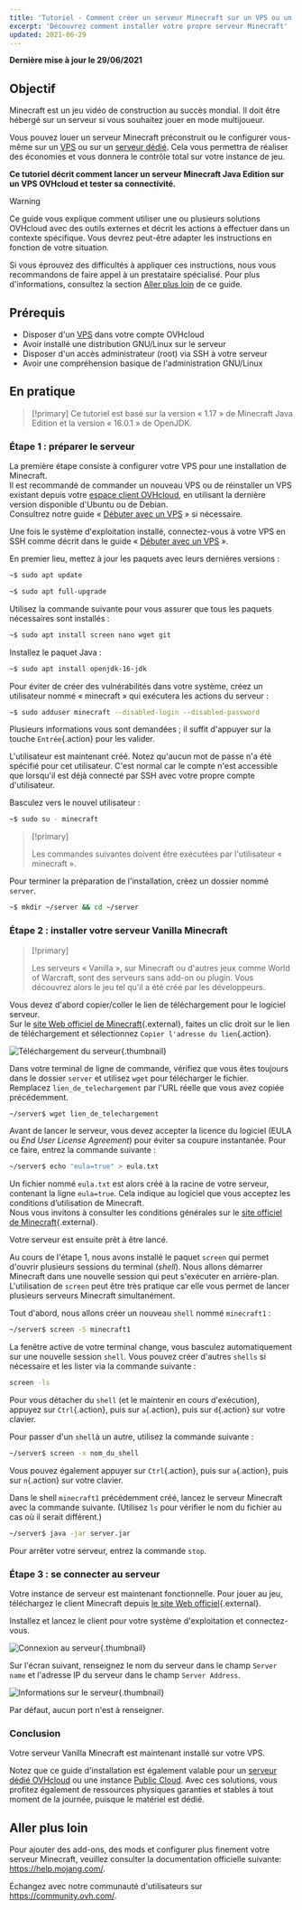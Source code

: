```yaml
---
title: 'Tutoriel - Comment créer un serveur Minecraft sur un VPS ou un serveur dédié'
excerpt: 'Découvrez comment installer votre propre serveur Minecraft'
updated: 2021-06-29
---
```


**Dernière mise à jour le 29/06/2021**

## Objectif

Minecraft est un jeu vidéo de construction au succès mondial. Il doit être hébergé sur un serveur si vous souhaitez jouer en mode multijoueur.

Vous pouvez louer un serveur Minecraft préconstruit ou le configurer vous-même sur un [VPS](https://www.ovhcloud.com/fr/vps/) ou sur un [serveur dédié](https://www.ovhcloud.com/fr/bare-metal/). Cela vous permettra de réaliser des économies et vous donnera le contrôle total sur votre instance de jeu.

**Ce tutoriel décrit comment lancer un serveur Minecraft Java Edition sur un VPS OVHcloud et tester sa connectivité.**

> [!warning]
>Ce guide vous explique comment utiliser une ou plusieurs solutions OVHcloud avec des outils externes et décrit les actions à effectuer dans un contexte spécifique. Vous devrez peut-être adapter les instructions en fonction de votre situation.
>
>Si vous éprouvez des difficultés à appliquer ces instructions, nous vous recommandons de faire appel à un prestataire spécialisé. Pour plus d'informations, consultez la section [Aller plus loin](#gofurther) de ce guide.
>

## Prérequis

- Disposer d'un [VPS](https://www.ovhcloud.com/fr/vps/) dans votre compte OVHcloud
- Avoir installé une distribution GNU/Linux sur le serveur
- Disposer d'un accès administrateur (root) via SSH à votre serveur
- Avoir une compréhension basique de l'administration GNU/Linux

## En pratique

> [!primary]
> Ce tutoriel est basé sur la version « 1.17 » de Minecraft Java Edition et la version « 16.0.1 » de OpenJDK.
>

### Étape 1 : préparer le serveur

La première étape consiste à configurer votre VPS pour une installation de Minecraft.
<br>Il est recommandé de commander un nouveau VPS ou de réinstaller un VPS existant depuis votre [espace client OVHcloud](https://www.ovh.com/auth/?action=gotomanager&from=https://www.ovh.com/fr/&ovhSubsidiary=fr), en utilisant la dernière version disponible d'Ubuntu ou de Debian.
<br>Consultrez notre guide « [Débuter avec un VPS](/pages/bare_metal_cloud/virtual_private_servers/starting_with_a_vps#installation-ou-reinstallation-de-votre-vps-gamme-vps-actuelle) » si nécessaire.

Une fois le système d'exploitation installé, connectez-vous à votre VPS en SSH comme décrit dans le guide « [Débuter avec un VPS](/pages/bare_metal_cloud/virtual_private_servers/starting_with_a_vps) ».

En premier lieu, mettez à jour les paquets avec leurs dernières versions :

```sh
~$ sudo apt update
```

```sh
~$ sudo apt full-upgrade
```

Utilisez la commande suivante pour vous assurer que tous les paquets nécessaires sont installés :

```sh
~$ sudo apt install screen nano wget git
```

Installez le paquet Java :

```sh
~$ sudo apt install openjdk-16-jdk
```

Pour éviter de créer des vulnérabilités dans votre système, créez un utilisateur nommé « minecraft » qui exécutera les actions du serveur :

```sh
~$ sudo adduser minecraft --disabled-login --disabled-password
```

Plusieurs informations vous sont demandées ; il suffit d'appuyer sur la touche `Entrée`{.action} pour les valider.

L'utilisateur est maintenant créé. Notez qu'aucun mot de passe n'a été spécifié pour cet utilisateur. C'est normal car le compte n'est accessible que lorsqu'il est déjà connecté par SSH avec votre propre compte d'utilisateur.

Basculez vers le nouvel utilisateur :

```sh
~$ sudo su - minecraft
```

> [!primary]
>
> Les commandes suivantes doivent être exécutées par l'utilisateur « minecraft ».
>

Pour terminer la préparation de l'installation, créez un dossier nommé `server`.

```sh
~$ mkdir ~/server && cd ~/server
```

### Étape 2 : installer votre serveur Vanilla Minecraft

> [!primary]
>
> Les serveurs « Vanilla », sur Minecraft ou d'autres jeux comme World of Warcraft, sont des serveurs sans add-on ou plugin. Vous découvrez alors le jeu tel qu'il a été créé par les développeurs.
>

Vous devez d'abord copier/coller le lien de téléchargement pour le logiciel serveur.
<br>Sur le [site Web officiel de Minecraft](https://minecraft.net/download/server){.external}, faites un clic droit sur le lien de téléchargement et sélectionnez `Copier l'adresse du lien`{.action}.

![Téléchargement du serveur](images/download_jar.png){.thumbnail}

Dans votre terminal de ligne de commande, vérifiez que vous êtes toujours dans le dossier `server` et utilisez `wget` pour télécharger le fichier. 
<br>Remplacez `lien_de_telechargement` par l'URL réelle que vous avez copiée précédemment.

```sh
~/server$ wget lien_de_telechargement
```

Avant de lancer le serveur, vous devez accepter la licence du logiciel (EULA ou _End User License Agreement_) pour éviter sa coupure instantanée. Pour ce faire, entrez la commande suivante :

```sh
~/server$ echo "eula=true" > eula.txt
```

Un fichier nommé `eula.txt` est alors créé à la racine de votre serveur, contenant la ligne `eula=true`. Cela indique au logiciel que vous acceptez les conditions d’utilisation de Minecraft.
<br>Nous vous invitons à consulter les conditions générales sur le [site officiel de Minecraft](https://www.minecraft.net/){.external}.

Votre serveur est ensuite prêt à être lancé.

Au cours de l'étape 1, nous avons installé le paquet `screen` qui permet d'ouvrir plusieurs sessions du terminal (*shell*). Nous allons démarrer Minecraft dans une nouvelle session qui peut s'exécuter en arrière-plan. L'utilisation de `screen` peut être très pratique car elle vous permet de lancer plusieurs serveurs Minecraft simultanément.

Tout d'abord, nous allons créer un nouveau `shell` nommé `minecraft1` :

```sh
~/server$ screen -S minecraft1
```

La fenêtre active de votre terminal change, vous basculez automatiquement sur une nouvelle session `shell`. Vous pouvez créer d'autres `shells` si nécessaire et les lister via la commande suivante :

```sh
screen -ls
```

Pour vous détacher du `shell` (et le maintenir en cours d'exécution), appuyez sur `Ctrl`{.action}, puis sur `a`{.action}, puis sur `d`{.action} sur votre clavier.

Pour passer d'un `shell`à un autre, utilisez la commande suivante :

```sh
~/server$ screen -x nom_du_shell
```

Vous pouvez également appuyer sur `Ctrl`{.action}, puis sur `a`{.action}, puis sur `n`{.action} sur votre clavier.

Dans le shell `minecraft1` précédemment créé, lancez le serveur Minecraft avec la commande suivante. (Utilisez `ls` pour vérifier le nom du fichier au cas où il serait différent.)

```sh
~/server$ java -jar server.jar
```

Pour arrêter votre serveur, entrez la commande `stop`.

### Étape 3 : se connecter au serveur

Votre instance de serveur est maintenant fonctionnelle. Pour jouer au jeu, téléchargez le client Minecraft depuis [le site Web officiel](https://www.minecraft.net/){.external}.

Installez et lancez le client pour votre système d'exploitation et connectez-vous.

![Connexion au serveur](images/login_minecraft.png){.thumbnail}

Sur l'écran suivant, renseignez le nom du serveur dans le champ `Server name` et l'adresse IP du serveur dans le champ `Server Address`.

![Informations sur le serveur](images/minecraft_server_login.png){.thumbnail}

Par défaut, aucun port n'est à renseigner.

### Conclusion

Votre serveur Vanilla Minecraft est maintenant installé sur votre VPS.

Notez que ce guide d'installation est également valable pour un [serveur dédié OVHcloud](https://www.ovhcloud.com/fr/bare-metal/) ou une instance [Public Cloud](https://www.ovhcloud.com/fr/public-cloud/). Avec ces solutions, vous profitez également de ressources physiques garanties et stables à tout moment de la journée, puisque le matériel est dédié.

## Aller plus loin <a name="gofurther"></a>

Pour ajouter des add-ons, des mods et configurer plus finement votre serveur Minecraft, veuillez consulter la documentation officielle suivante: <https://help.mojang.com/>.

Échangez avec notre communauté d'utilisateurs sur <https://community.ovh.com/>.
